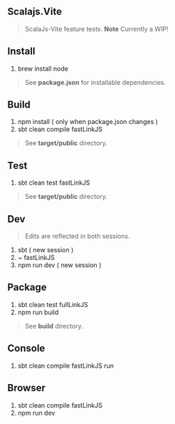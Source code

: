 Scalajs.Vite
------------
>ScalaJs-Vite feature tests. **Note** Currently a WIP!

Install
-------
1. brew install node
>See **package.json** for installable dependencies.

Build
-----
1. npm install ( only when package.json changes )
2. sbt clean compile fastLinkJS
>See **target/public** directory.

Test
----
1. sbt clean test fastLinkJS
>See **target/public** directory.

Dev
---
>Edits are reflected in both sessions.
1. sbt ( new session )
2. ~ fastLinkJS
3. npm run dev ( new session )

Package
-------
1. sbt clean test fullLinkJS
2. npm run build
>See **build** directory.

Console
-------
1. sbt clean compile fastLinkJS run

Browser
-------
1. sbt clean compile fastLinkJS
2. npm run dev